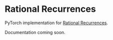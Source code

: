 # Rational Recurrences

PyTorch implementation for [Rational Recurrences](https://homes.cs.washington.edu/~hapeng/paper/peng2018rational.pdf).

Documentation coming soon.